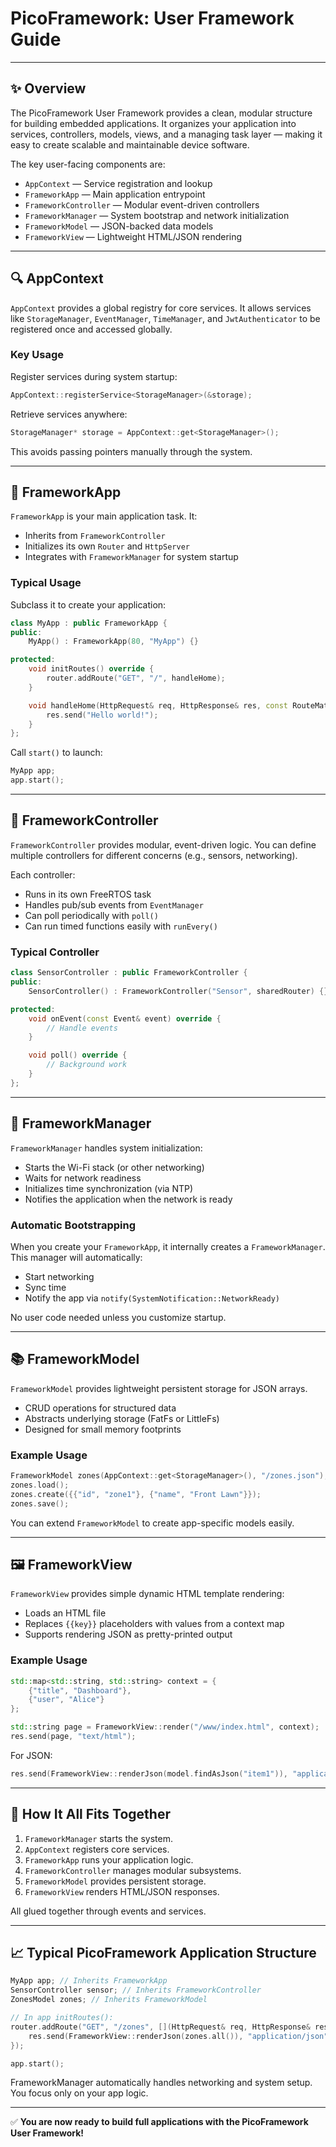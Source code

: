 # PicoFramework: User Framework Guide

---

## ✨ Overview

The PicoFramework User Framework provides a clean, modular structure for building embedded applications.
It organizes your application into services, controllers, models, views, and a managing task layer —
making it easy to create scalable and maintainable device software.

The key user-facing components are:
- `AppContext` — Service registration and lookup
- `FrameworkApp` — Main application entrypoint
- `FrameworkController` — Modular event-driven controllers
- `FrameworkManager` — System bootstrap and network initialization
- `FrameworkModel` — JSON-backed data models
- `FrameworkView` — Lightweight HTML/JSON rendering

---

## 🔍 AppContext

`AppContext` provides a global registry for core services.
It allows services like `StorageManager`, `EventManager`, `TimeManager`, and `JwtAuthenticator` to be registered once and accessed globally.

### Key Usage

Register services during system startup:

```cpp
AppContext::registerService<StorageManager>(&storage);
```

Retrieve services anywhere:

```cpp
StorageManager* storage = AppContext::get<StorageManager>();
```

This avoids passing pointers manually through the system.

---

## 🚀 FrameworkApp

`FrameworkApp` is your main application task.
It:
- Inherits from `FrameworkController`
- Initializes its own `Router` and `HttpServer`
- Integrates with `FrameworkManager` for system startup

### Typical Usage

Subclass it to create your application:

```cpp
class MyApp : public FrameworkApp {
public:
    MyApp() : FrameworkApp(80, "MyApp") {}

protected:
    void initRoutes() override {
        router.addRoute("GET", "/", handleHome);
    }

    void handleHome(HttpRequest& req, HttpResponse& res, const RouteMatch&) {
        res.send("Hello world!");
    }
};
```

Call `start()` to launch:

```cpp
MyApp app;
app.start();
```

---

## 💪 FrameworkController

`FrameworkController` provides modular, event-driven logic.
You can define multiple controllers for different concerns (e.g., sensors, networking).

Each controller:
- Runs in its own FreeRTOS task
- Handles pub/sub events from `EventManager`
- Can poll periodically with `poll()`
- Can run timed functions easily with `runEvery()`

### Typical Controller

```cpp
class SensorController : public FrameworkController {
public:
    SensorController() : FrameworkController("Sensor", sharedRouter) {}

protected:
    void onEvent(const Event& event) override {
        // Handle events
    }

    void poll() override {
        // Background work
    }
};
```

---

## 🚂 FrameworkManager

`FrameworkManager` handles system initialization:
- Starts the Wi-Fi stack (or other networking)
- Waits for network readiness
- Initializes time synchronization (via NTP)
- Notifies the application when the network is ready

### Automatic Bootstrapping

When you create your `FrameworkApp`, it internally creates a `FrameworkManager`.
This manager will automatically:
- Start networking
- Sync time
- Notify the app via `notify(SystemNotification::NetworkReady)`

No user code needed unless you customize startup.

---

## 📚 FrameworkModel

`FrameworkModel` provides lightweight persistent storage for JSON arrays.

- CRUD operations for structured data
- Abstracts underlying storage (FatFs or LittleFs)
- Designed for small memory footprints

### Example Usage

```cpp
FrameworkModel zones(AppContext::get<StorageManager>(), "/zones.json");
zones.load();
zones.create({{"id", "zone1"}, {"name", "Front Lawn"}});
zones.save();
```

You can extend `FrameworkModel` to create app-specific models easily.

---

## 🖼️ FrameworkView

`FrameworkView` provides simple dynamic HTML template rendering:
- Loads an HTML file
- Replaces `{{key}}` placeholders with values from a context map
- Supports rendering JSON as pretty-printed output

### Example Usage

```cpp
std::map<std::string, std::string> context = {
    {"title", "Dashboard"},
    {"user", "Alice"}
};

std::string page = FrameworkView::render("/www/index.html", context);
res.send(page, "text/html");
```

For JSON:

```cpp
res.send(FrameworkView::renderJson(model.findAsJson("item1")), "application/json");
```

---

## 🔄 How It All Fits Together

1. `FrameworkManager` starts the system.
2. `AppContext` registers core services.
3. `FrameworkApp` runs your application logic.
4. `FrameworkController` manages modular subsystems.
5. `FrameworkModel` provides persistent storage.
6. `FrameworkView` renders HTML/JSON responses.

All glued together through events and services.


---

## 📈 Typical PicoFramework Application Structure

```cpp
MyApp app; // Inherits FrameworkApp
SensorController sensor; // Inherits FrameworkController
ZonesModel zones; // Inherits FrameworkModel

// In app initRoutes():
router.addRoute("GET", "/zones", [](HttpRequest& req, HttpResponse& res, const RouteMatch&) {
    res.send(FrameworkView::renderJson(zones.all()), "application/json");
});

app.start();
```

FrameworkManager automatically handles networking and system setup.
You focus only on your app logic.

---

✅ **You are now ready to build full applications with the PicoFramework User Framework!**

